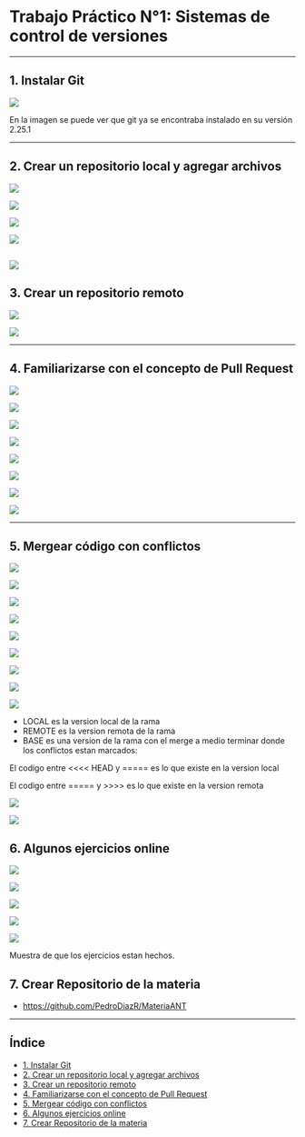 # Trabajo Práctico N°1: Sistemas de control de versiones
---
## 1. Instalar Git

![](<imagenes/0.png>)

En la imagen se puede ver que git ya se encontraba instalado en su versión 2.25.1

---
## 2. Crear un repositorio local y agregar archivos

![](<imagenes/1.png>)

![](<imagenes/2.png>)

![](<imagenes/3.png>)

![](<imagenes/4.png>)

![](<imagenes/5.png>)
---
## 3. Crear un repositorio remoto

![](<imagenes/6.png>)

![](<imagenes/7.png>)

---
## 4. Familiarizarse con el concepto de Pull Request

![](<imagenes/8.png>)

![](<imagenes/9.png>)

![](<imagenes/10.png>)

![](<imagenes/11.png>)

![](<imagenes/12.png>)

![](<imagenes/13.png>)

![](<imagenes/14.png>)

![](<imagenes/15.png>)

---
## 5. Mergear código con conflictos

![](<imagenes/16.png>)

![](<imagenes/17.png>)

![](<imagenes/18.png>)

![](<imagenes/19.png>)

![](<imagenes/20.png>)

![](<imagenes/21.png>)

![](<imagenes/22.png>)

![](<imagenes/23.png>)

![](<imagenes/24.png>)

- LOCAL es la version local de la rama
- REMOTE es la version remota de la rama
- BASE es una version de la rama con el merge a medio terminar donde los conflictos estan marcados:

El codigo entre <<<< HEAD y ===== es lo que existe en la version local

El codigo entre ===== y >>>> es lo que existe en la version remota

![](<imagenes/25.png>)

![](<imagenes/26.png>)


## 6. Algunos ejercicios online

![](<imagenes/ej1.png>)

![](<imagenes/ej2.png>)

![](<imagenes/ej3.png>)

![](<imagenes/ej4.png>)

![](<imagenes/ejcompletados.png>)

Muestra de que los ejercicios estan hechos.

## 7. Crear Repositorio de la materia

- https://github.com/PedroDiazR/MateriaANT

---
## Índice

- [1. Instalar Git](#1-instalar-git)
- [2. Crear un repositorio local y agregar archivos](#2-crear-un-repositorio-local-y-agregar-archivos)
- [3. Crear un repositorio remoto](#3-crear-un-repositorio-remoto)
- [4. Familiarizarse con el concepto de Pull Request](#4-familiarizarse-con-el-concepto-de-pull-request)
- [5. Mergear código con conflictos](#5-mergear-código-con-conflictos)
- [6. Algunos ejercicios online](#6-algunos-ejercicios-online)
- [7. Crear Repositorio de la materia](#7-crear-repositorio-de-la-materia)


